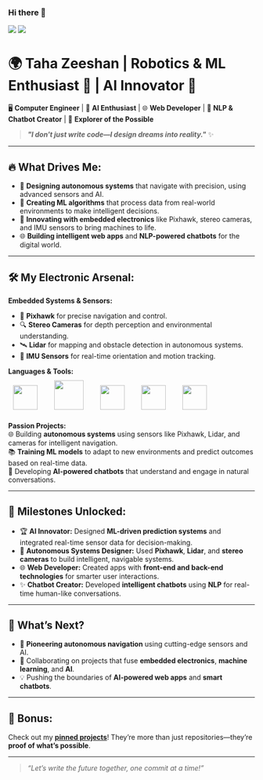 ### Hi there 👋

![](https://github-readme-stats.vercel.app/api?username=Tahazee&show_icons=true&count_private=true&theme=darcula)
![](https://github-readme-stats.vercel.app/api/top-langs/?username=Tahazee&langs_count=8&layout=compact&hide=css,makefile&theme=darcula&card_width=400)


# 🌍 **Taha Zeeshan** | **Robotics & ML Enthusiast** 🤖 | **AI Innovator** 🚀
🖥️ **Computer Engineer** | 🤖 **AI Enthusiast** | 🌐 **Web Developer** | 💬 **NLP & Chatbot Creator** | 🌌 **Explorer of the Possible**  

> **_"I don't just write code—I design dreams into reality."_** ✨  

---

## 🔥 **What Drives Me:**  
- 🚗 **Designing autonomous systems** that navigate with precision, using advanced sensors and AI.  
- 🧠 **Creating ML algorithms** that process data from real-world environments to make intelligent decisions.  
- 🌟 **Innovating with embedded electronics** like Pixhawk, stereo cameras, and IMU sensors to bring machines to life.  
- 🌐 **Building intelligent web apps** and **NLP-powered chatbots** for the digital world.  

---

## 🛠️ **My Electronic Arsenal:**  
**Embedded Systems & Sensors:**  
- 📡 **Pixhawk** for precise navigation and control.  
- 🔍 **Stereo Cameras** for depth perception and environmental understanding.  
- 🛰️ **Lidar** for mapping and obstacle detection in autonomous systems.  
- 🧭 **IMU Sensors** for real-time orientation and motion tracking.  

**Languages & Tools:**  
<img src="https://upload.wikimedia.org/wikipedia/commons/c/c3/Python-logo-notext.svg" width="50" height="50" style="padding: 10px; margin-right: 10px;">
<img src="https://upload.wikimedia.org/wikipedia/commons/b/bb/Ros_logo.svg" width="60" height="60" style="padding: 10px; margin-right: 10px;">
<img src="https://upload.wikimedia.org/wikipedia/commons/6/6a/JavaScript-logo.png" width="50" height="50" style="padding: 10px; margin-right: 10px;">
<img src="https://upload.wikimedia.org/wikipedia/commons/6/61/HTML5_logo_and_wordmark.svg" width="50" height="50" style="padding: 10px; margin-right: 10px;">
<img src="https://upload.wikimedia.org/wikipedia/commons/d/d5/CSS3_logo_and_wordmark.svg" width="50" height="50" style="padding: 10px; margin-right: 10px;">



**Passion Projects:**  
🌐 Building **autonomous systems** using sensors like Pixhawk, Lidar, and cameras for intelligent navigation.  
📚 **Training ML models** to adapt to new environments and predict outcomes based on real-time data.  
💬 Developing **AI-powered chatbots** that understand and engage in natural conversations.  

---

## 🚀 **Milestones Unlocked:**  
- 🏆 **AI Innovator:** Designed **ML-driven prediction systems** and integrated real-time sensor data for decision-making.  
- 🤖 **Autonomous Systems Designer:** Used **Pixhawk**, **Lidar**, and **stereo cameras** to build intelligent, navigable systems.  
- 🌐 **Web Developer:** Created apps with **front-end and back-end technologies** for smarter user interactions.  
- ✨ **Chatbot Creator:** Developed **intelligent chatbots** using **NLP** for real-time human-like conversations.  

---

## 🎯 **What’s Next?**  
- 🌌 **Pioneering autonomous navigation** using cutting-edge sensors and AI.  
- 🤝 Collaborating on projects that fuse **embedded electronics**, **machine learning**, and **AI**.  
- 💡 Pushing the boundaries of **AI-powered web apps** and **smart chatbots**.  

---

## 🌟 **Bonus:**  
Check out my **[pinned projects](#)**! They’re more than just repositories—they’re **proof of what’s possible**.  

---

> _“Let’s write the future together, one commit at a time!”_  




